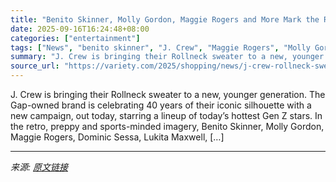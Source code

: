 ```yaml
---
title: "Benito Skinner, Molly Gordon, Maggie Rogers and More Mark the Return of J. Crew’s Iconic Rollneck Sweater in New Campaign"
date: 2025-09-16T16:24:48+08:00
categories: ["entertainment"]
tags: ["News", "benito skinner", "J. Crew", "Maggie Rogers", "Molly Gordon"]
summary: "J. Crew is bringing their Rollneck sweater to a new, younger generation. The Gap-owned brand is celebrating 40 years of their iconic silhouette with a new campaign, out today, starring a lineup of tod"
source_url: "https://variety.com/2025/shopping/news/j-crew-rollneck-sweater-benito-skinner-molly-gordon-campaign-1236520543/"
---
```


J. Crew is bringing their Rollneck sweater to a new, younger generation. The Gap-owned brand is celebrating 40 years of their iconic silhouette with a new campaign, out today, starring a lineup of today&#8217;s hottest Gen Z stars. In the retro, preppy and sports-minded imagery, Benito Skinner, Molly Gordon, Maggie Rogers, Dominic Sessa, Lukita Maxwell, [&#8230;]

---

*来源: [原文链接](https://variety.com/2025/shopping/news/j-crew-rollneck-sweater-benito-skinner-molly-gordon-campaign-1236520543/)*
